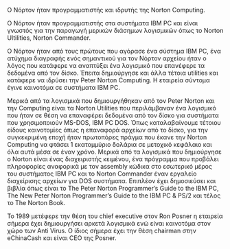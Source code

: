 Ο Νόρτον ήταν προγραμματιστής και ιδρυτής της Norton Computing.

Ο Νόρτον ήταν προγραμματιστής στα συστήματα IBM PC και είναι γνωστός για την παραγωγή μερικών διάσημων λογισμικών όπως το Norton Ultilities, Norton Commander.

Ο Νόρτον ήταν από τους πρώτους που αγόρασε ένα σύστημα IBM PC, ένα ατύχημα  διαγραφής ενός σημαντικού για τον Νόρτον αρχείου ήταν ο λόγος που κατάφερε να αναπτύξει ένα λογισμικό που επανέφερε τα δεδομένα από τον δίσκο. Έπειτα δημιούργησε και άλλα τέτοια utilities και κατάφερε να ιδρύσει την Peter Norton Computing. Η εταιρεία σύντομα έγινε καινοτόμα σε συστήματα IBM PC. 

Μερικά από τα λογισμικά που δημιουργήθηκαν από τον Peter Norton και την Computing είναι τα Norton Utilities που περιλάμβαναν ένα λογισμικό που ήταν σε θέση να επαναφέρει δεδομένα από τον δίσκο για συστήματα που χρησιμοποιούν MS-DOS, IBM PC DOS. Όπως καταλαβαίνουμε τέτοιου είδους καινοτομίες όπως η επαναφορά αρχείων από το δίσκο, για την συγκεκριμένη εποχή ήταν πρωτοπόρες πράγμα που έκανε την Norton Computing να φτάσει 1 εκατομμύριο δολάρια σε μετοχικό κεφάλαιο και όλα αυτά μέσα σε έναν χρόνο. Μερικά από τα λογισμικά που δημιούργησε ο Norton είναι ένας διαχειριστής κειμένου, ένα πρόγραμμα που προβάλει πληροφορίες αναφορικά με τον assembly κώδικα στο εσωτερικό μέρος του συστήματος IBM PC και το Norton Commander έναν εργαλείο διαχείρισης  αρχείων για DOS συστήματα. Επιπλέον έχει δημοσιεύσει και βιβλία όπως είναι το The Peter Norton Programmer’s Guide to the IBM PC, The New Peter Norton Programmer’s Guide to the IBM PC & PS/2 και τέλος το The Norton Book.

Το 1989 μετέφερε την θέση του chief executive στον Ron Posner η εταιρεία σήμερα έχει δημιουργήσει αρκετά λογισμικά ενώ είναι καινοτόμα στον χώρο των Anti Virus. Ο ίδιος σήμερα έχει την θέση chairman στην eChinaCash και είναι CEO της Posner.

